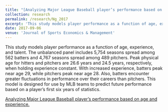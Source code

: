 ```yaml
---
title: "[Analyzing Major League Baseball player’s performance based on age and experience](http://kevincng.github.io/files/Ng_2017.pdf)"
collection: research
permalink: /research/Ng_2017
excerpt: 'This study models player performance as a function of age, experience, and talent. The unbalanced panel includes 5,754 seasons spread among 562 batters and 4,767 seasons spread among 489 pitchers. Peak physical age for hitters and pitchers are 26.6 years and 24.5 years, respectively, when holding experience constant. With increased experience, batters peak near age 29, while pitchers peak near age 28. Also, batters encounter greater fluctuations in performance over their careers than pitchers. This model is designed for use by MLB teams to predict future performance based on a player’s first six years of statistics.'
date: 2017-09-06
venue: 'Journal of Sports Economics & Management'
---
```

This study models player performance as a function of age, experience, and talent. The unbalanced panel includes 5,754 seasons spread among 562 batters and 4,767 seasons spread among 489 pitchers. Peak physical age for hitters and pitchers are 26.6 years and 24.5 years, respectively, when holding experience constant. With increased experience, batters peak near age 29, while pitchers peak near age 28. Also, batters encounter greater fluctuations in performance over their careers than pitchers. This model is designed for use by MLB teams to predict future performance based on a player’s first six years of statistics.

[Analyzing Major League Baseball player’s performance based on age and experience.](http://kevincng.github.io/files/Ng_2017.pdf)
